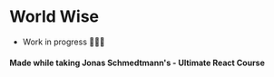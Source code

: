 # World Wise

- Work in progress 👩🏾‍💻

#### Made while taking Jonas Schmedtmann's - Ultimate React Course
